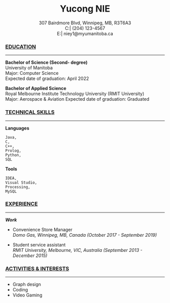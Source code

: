 # <center>Yucong NIE</center>  

<center>307 Bairdmore Blvd, Winnipeg, MB, R3T6A3  </center>  

<center>C:| (204) 123-4567  </center>  

<center>E:| niey1@myumanitoba.ca  </center>  

### **<u>EDUCATION</u>**
***
**Bachelor of Science (Second- degree)**  
University of Manitoba  
Major: Computer Science  
Expected date of graduation: April 2022  

**Bachelor of Applied Science**  
Royal Melbourne Institute Technology University (RMIT University)  
Major: Aerospace & Aviation 
Expected date of graduation: Graduated  


### **<u>TECHNICAL SKILLS</u>**
***
**Languages**  
	
	Java,	
	C,	
	C++,
	Prolog,
	Python,	
	SQL

**Tools**  
	
	IDEA,
	Visual Studio,
	Processing,
	MySQL

### **<u>EXPERIENCE</u>**
***
***Work***

+ Convenience Store Manager    
  *Domo Gas,	Winnipeg,	MB,	Canada (October 2017	-	September 2019)*

+ Student service assistant  
  *RMIT University,	Melbourne,	VIC,	Australia (September 2013 - December 2015)*



### **<u>ACTIVITIES & INTERESTS</u>**
***
+ Graph design
+ Coding
+ Video Gaming
